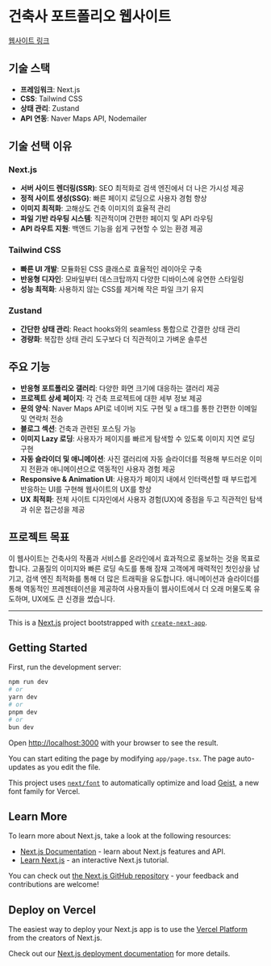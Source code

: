 # 건축사 포트폴리오 웹사이트

[웹사이트 링크](https://jinsung-architect.vercel.app/)

## 기술 스택

- **프레임워크**: Next.js
- **CSS**: Tailwind CSS
- **상태 관리**: Zustand
- **API 연동**: Naver Maps API, Nodemailer

## 기술 선택 이유

### Next.js
- **서버 사이드 렌더링(SSR)**: SEO 최적화로 검색 엔진에서 더 나은 가시성 제공
- **정적 사이트 생성(SSG)**: 빠른 페이지 로딩으로 사용자 경험 향상
- **이미지 최적화**: 고해상도 건축 이미지의 효율적 관리
- **파일 기반 라우팅 시스템**: 직관적이며 간편한 페이지 및 API 라우팅
- **API 라우트 지원**: 백엔드 기능을 쉽게 구현할 수 있는 환경 제공

### Tailwind CSS
- **빠른 UI 개발**: 모듈화된 CSS 클래스로 효율적인 레이아웃 구축
- **반응형 디자인**: 모바일부터 데스크탑까지 다양한 디바이스에 유연한 스타일링
- **성능 최적화**: 사용하지 않는 CSS를 제거해 작은 파일 크기 유지

### Zustand
- **간단한 상태 관리**: React hooks와의 seamless 통합으로 간결한 상태 관리
- **경량화**: 복잡한 상태 관리 도구보다 더 직관적이고 가벼운 솔루션

## 주요 기능

- **반응형 포트폴리오 갤러리**: 다양한 화면 크기에 대응하는 갤러리 제공
- **프로젝트 상세 페이지**: 각 건축 프로젝트에 대한 세부 정보 제공
- **문의 양식**: Naver Maps API로 네이버 지도 구현 및 a 태그를 통한 간편한 이메일 및 연락처 전송
- **블로그 섹션**: 건축과 관련된 포스팅 가능
- **이미지 Lazy 로딩**: 사용자가 페이지를 빠르게 탐색할 수 있도록 이미지 지연 로딩 구현
- **자동 슬라이더 및 애니메이션**: 사진 갤러리에 자동 슬라이더를 적용해 부드러운 이미지 전환과 애니메이션으로 역동적인 사용자 경험 제공
- **Responsive & Animation UI**: 사용자가 페이지 내에서 인터랙션할 때 부드럽게 반응하는 UI를 구현해 웹사이트의 UX를 향상
- **UX 최적화**: 전체 사이트 디자인에서 사용자 경험(UX)에 중점을 두고 직관적인 탐색과 쉬운 접근성을 제공

## 프로젝트 목표

이 웹사이트는 건축사의 작품과 서비스를 온라인에서 효과적으로 홍보하는 것을 목표로 합니다. 고품질의 이미지와 빠른 로딩 속도를 통해 잠재 고객에게 매력적인 첫인상을 남기고, 검색 엔진 최적화를 통해 더 많은 트래픽을 유도합니다. 애니메이션과 슬라이더를 통해 역동적인 프레젠테이션을 제공하여 사용자들이 웹사이트에서 더 오래 머물도록 유도하며, UX에도 큰 신경을 썼습니다.



***
This is a [Next.js](https://nextjs.org) project bootstrapped with [`create-next-app`](https://nextjs.org/docs/app/api-reference/cli/create-next-app).

## Getting Started

First, run the development server:

```bash
npm run dev
# or
yarn dev
# or
pnpm dev
# or
bun dev
```

Open [http://localhost:3000](http://localhost:3000) with your browser to see the result.

You can start editing the page by modifying `app/page.tsx`. The page auto-updates as you edit the file.

This project uses [`next/font`](https://nextjs.org/docs/app/building-your-application/optimizing/fonts) to automatically optimize and load [Geist](https://vercel.com/font), a new font family for Vercel.

## Learn More

To learn more about Next.js, take a look at the following resources:

- [Next.js Documentation](https://nextjs.org/docs) - learn about Next.js features and API.
- [Learn Next.js](https://nextjs.org/learn) - an interactive Next.js tutorial.

You can check out [the Next.js GitHub repository](https://github.com/vercel/next.js) - your feedback and contributions are welcome!

## Deploy on Vercel

The easiest way to deploy your Next.js app is to use the [Vercel Platform](https://vercel.com/new?utm_medium=default-template&filter=next.js&utm_source=create-next-app&utm_campaign=create-next-app-readme) from the creators of Next.js.

Check out our [Next.js deployment documentation](https://nextjs.org/docs/app/building-your-application/deploying) for more details.
